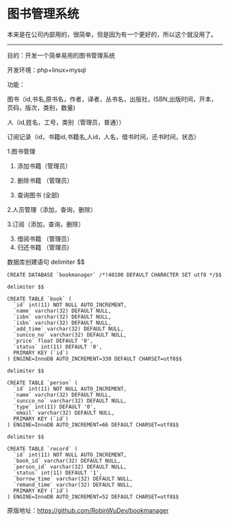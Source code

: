 图书管理系统
=======

本来是在公司内部用的，很简单，但是因为有一个更好的，所以这个就没用了。

-----

目的：开发一个简单易用的图书管理系统

开发环境：php+linux+mysql

功能：

图书（id,书名,原书名，作者，译者，丛书名，出版社，ISBN,出版时间，开本，页码，版次，类别，数量)

人（id,姓名，工号，类别（管理员，普通））

订阅记录（id，书籍id,书籍名,人id，人名，借书时间，还书时间，状态）


1.图书管理

 1. 添加书籍（管理员）
 2. 删除书籍 （管理员）

 5. 查询图书  (全部)

2.人员管理（添加，查询，删除）

3.订阅（添加，查询，删除）
 
 3. 借阅书籍 （管理员）
 4. 归还书籍 （管理员)
 
 
 数据库创建语句
	 delimiter $$
	
	CREATE DATABASE `bookmanager` /*!40100 DEFAULT CHARACTER SET utf8 */$$
	
	delimiter $$
	
	CREATE TABLE `book` (
	  `id` int(11) NOT NULL AUTO_INCREMENT,
	  `name` varchar(32) DEFAULT NULL,
	  `isbn` varchar(32) DEFAULT NULL,
	  `isbn` varchar(32) DEFAULT NULL,
	  `add_time` varchar(32) DEFAULT NULL,
	  `suncco_no` varchar(32) DEFAULT NULL,
	  `price` float DEFAULT '0',
	  `status` int(11) DEFAULT '0',
	  PRIMARY KEY (`id`)
	) ENGINE=InnoDB AUTO_INCREMENT=330 DEFAULT CHARSET=utf8$$
	
	delimiter $$
	
	CREATE TABLE `person` (
	  `id` int(11) NOT NULL AUTO_INCREMENT,
	  `name` varchar(32) DEFAULT NULL,
	  `suncco_no` varchar(32) DEFAULT NULL,
	  `type` int(11) DEFAULT '0',
	  `email` varchar(32) DEFAULT NULL,
	  PRIMARY KEY (`id`)
	) ENGINE=InnoDB AUTO_INCREMENT=66 DEFAULT CHARSET=utf8$$
	
	delimiter $$
	
	CREATE TABLE `record` (
	  `id` int(11) NOT NULL AUTO_INCREMENT,
	  `book_id` varchar(32) DEFAULT NULL,
	  `person_id` varchar(32) DEFAULT NULL,
	  `status` int(11) DEFAULT '1',
	  `borrow_time` varchar(32) DEFAULT NULL,
	  `remand_time` varchar(32) DEFAULT NULL,
	  PRIMARY KEY (`id`)
	) ENGINE=InnoDB AUTO_INCREMENT=52 DEFAULT CHARSET=utf8$$
 
 

 原版地址：https://github.com/RobinWuDev/bookmanager

